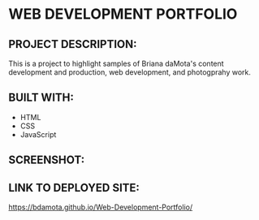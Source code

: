 # WEB DEVELOPMENT PORTFOLIO 

## PROJECT DESCRIPTION:
This is a project to highlight samples of Briana daMota's content development and production, web development, and photogprahy work. 

## BUILT WITH: 
* HTML 
* CSS
* JavaScript

## SCREENSHOT:


## LINK TO DEPLOYED SITE:
https://bdamota.github.io/Web-Development-Portfolio/
